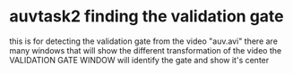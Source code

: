# auvtask2 finding the validation gate


this is for detecting the validation gate from the video "auv.avi"
there are many windows that will show the different transformation of the video the VALIDATION GATE WINDOW will identify the gate and show it's center

